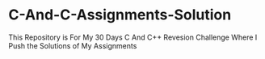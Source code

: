 # C-And-C-Assignments-Solution
This Repository is For My 30 Days C And C++ Revesion Challenge Where I Push the Solutions of My Assignments
